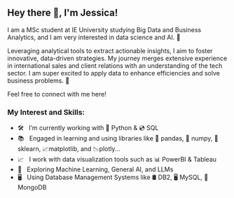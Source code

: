 ## Hey there 👋, I'm Jessica!

I am a MSc student at IE University studying Big Data and Business Analytics, and I am very interested in data science and AI. 🚀

Leveraging analytical tools to extract actionable insights, I aim to foster innovative, data-driven strategies. My journey merges extensive experience in international sales and client relations with an understanding of the tech sector. I am super excited to apply data to enhance efficiencies and solve business problems. 🌟

Feel free to connect with me here!

### My Interest and Skills:

- 🛠 &nbsp; I’m currently working with 🐍 Python & 💿 SQL
- 📚 &nbsp; Engaged in learning and using libraries like 🐼 pandas, 🧮 numpy, 🤖 sklearn, 📈matplotlib, and 📉plotly...
- 📈 &nbsp; I work with data visualization tools such as 📊 PowerBI & Tableau
- 🚀 &nbsp; Exploring Machine Learning, General AI, and LLMs
- 🖥️ &nbsp; Using Database Management Systems like 🛢️ DB2, 🖥️ MySQL, 🍃 MongoDB
